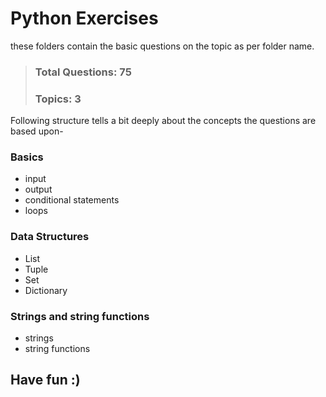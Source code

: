 # Python Exercises
these folders contain the basic questions on the topic as per folder name.

>### Total Questions: 75
>### Topics: 3

Following structure tells a bit deeply about the concepts the questions are based upon-

### Basics
- input
- output
- conditional statements
- loops

### Data Structures
- List
- Tuple
- Set
- Dictionary

### Strings and string functions
- strings
- string functions

## Have fun :)